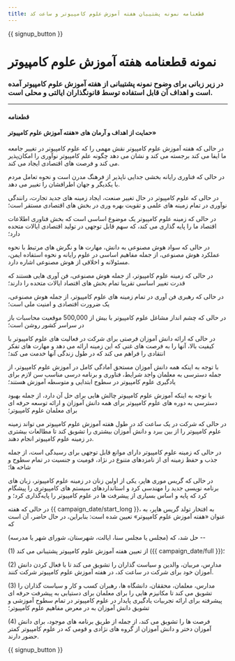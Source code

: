 ```yaml
---
title: قطعنامه نمونه پشتیبان هفته آموزش علوم کامپیوتر و ساعت کد
---
```


{{ signup_button }}

# نمونه قطعنامه هفته آموزش علوم کامپیوتر 

### در زیر زبانی برای وضوح نمونه پشتیبانی از هفته آموزش علوم کامپیوتر آمده است و اهداف آن قابل استفاده توسط قانونگذاران ایالتی و محلی است.

* * *

#### **قطعنامه**  


#### حمایت از اهداف و آرمان های «هفته آموزش علوم کامپیوتر»

در حالی که هفته آموزش علوم کامپیوتر نقش مهمی را که علوم کامپیوتر در تغییر جامعه ما ایفا می کند برجسته می کند و نشان می دهد چگونه علم کامپیوتر نوآوری را امکان‌پذیر می کند و فرصت های اقتصادی ایجاد می کند.

در حالی که فناوری رایانه بخشی جدایی ناپذیر از فرهنگ مدرن است و نحوه تعامل مردم با یکدیگر و جهان اطرافشان را تغییر می دهد.

در حالی که علوم کامپیوتر در حال تغییر صنعت، ایجاد زمینه های جدید تجارت، رانندگی نوآوری در تمام زمینه های علمی و تقویت بهره وری در بخش های اقتصادی مستقر است؛

در حالی که زمینه علوم کامپیوتر یک موضوع اساسی است که بخش فناوری اطلاعات اقتصاد ما را پایه گذاری می کند، که سهم قابل توجهی در تولید اقتصادی ایالات متحده دارد؛

در حالی که سواد هوش مصنوعی به دانش، مهارت ها و نگرش های مرتبط با نحوه عملکرد هوش مصنوعی، از جمله مفاهیم اساسی در علوم رایانه و نحوه استفاده ایمن، مسئولانه و اخلاقی از هوش مصنوعی اشاره دارد.

در حالی که زمینه علوم کامپیوتر، از جمله هوش مصنوعی، فن آوری هایی هستند که قدرت تغییر اساسی تقریبا تمام بخش های اقتصاد ایالات متحده را دارند؛

در حالی که رهبری فن آوری در تمام زمینه های علوم کامپیوتر، از جمله هوش مصنوعی، یک ضرورت اقتصادی و امنیت ملی است؛

در حالی که چشم انداز مشاغل علوم کامپیوتر با بیش از 500,000 موقعیت محاسبات باز در سراسر کشور روشن است؛

در حالی که ارائه دانش آموزان فرصتی برای شرکت در فعالیت های علوم کامپیوتر با کیفیت بالا، آنها را به فرصت های غنی که این زمینه ارائه می دهد و مهارت های تفکر انتقادی را فراهم می کند که در طول زندگی آنها خدمت می کند؛

با توجه به اینکه همه دانش آموزان مستحق آمادگی کامل در آموزش علوم کامپیوتر، از جمله دسترسی به معلمان واجد شرایط، فناوری و برنامه درسی مناسب سن لازم برای یادگیری علوم کامپیوتر در سطوح ابتدایی و متوسطه آموزش هستند؛

با توجه به اینکه آموزش علوم کامپیوتر چالش هایی برای حل آن دارد، از جمله بهبود دسترسی به دوره های علوم کامپیوتر برای همه دانش آموزان و ارائه توسعه حرفه ای برای معلمان علوم کامپیوتر؛

در حالی که شرکت در یک ساعت کد در طول هفته آموزش علوم کامپیوتر می تواند زمینه علوم کامپیوتر را از بین ببرد و دانش آموزان بیشتری را تشویق کند تا مطالعات بیشتری در زمینه علوم کامپیوتر انجام دهند.

در حالی که زمینه علوم کامپیوتر دارای موانع قابل توجهی برای رسیدگی است، از جمله جذب و حفظ زمینه ای از نامزدهای متنوع در نژاد، قومیت و جنسیت در تمام سطوح و شاخه ها؛

در حالی که گریس موری هاپر، یکی از اولین زنان در زمینه علوم کامپیوتر، زبان های برنامه نویسی جدید را مهندسی کرد و استانداردهای سیستم های کامپیوتری را پیشگام کرد که پایه و اساس بسیاری از پیشرفت ها در علوم کامپیوتر را پایه‌گذاری کرد؛ و

در حالی که هفته {{ campaign_date/start_long }}، به افتخار تولد گریس هاپر، به عنوان «هفته آموزش علوم کامپیوتر» تعیین شده است: بنابراین، در حال حاضر، آن است که <br />

حل شد، که (مجلس یا مجلس سنا، ایالت، شهرستان، شورای شهر یا مدرسه) --

(1) از تعیین هفته آموزش علوم کامپیوتر پشتیبانی می کند ({{ campaign_date/full }})؛

(2) مدارس، مربیان، والدین و سیاست گذاران را تشویق می کند تا با فعال کردن دانش آموزان خود برای شرکت در ساعت کد، در هفته آموزش علوم کامپیوتر شرکت کنند.

(3) مدارس، معلمان، محققان، دانشگاه ها، رهبران کسب و کار و سیاست گذاران را تشویق می کند تا مکانیزم هایی را برای معلمان برای دستیابی به پیشرفت حرفه ای پیشرفته برای ارائه تجربیات یادگیری پایدار در علوم کامپیوتر در تمام سطوح آموزشی و تشویق دانش آموزان به در معرض مفاهیم علوم کامپیوتر؛

(4) فرصت ها را تشویق می کند، از جمله از طریق برنامه های موجود، برای دانش آموزان دختر و دانش آموزان از گروه های نژادی و قومی که در علوم کامپیوتر کمتر حضور دارند.

{{ signup_button }}